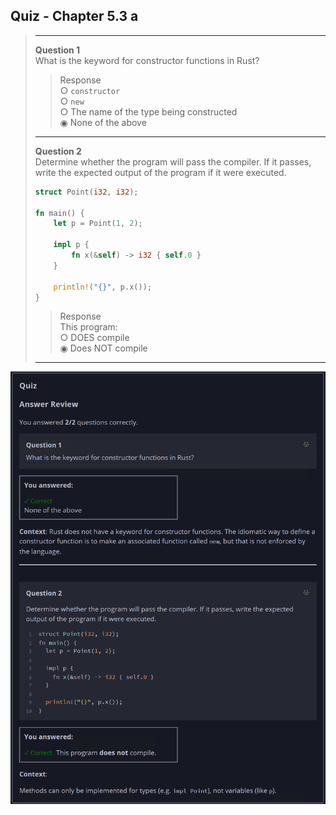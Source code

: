 ## Quiz - Chapter 5.3 a ##

> ---
> **Question 1**<br>
> What is the keyword for constructor functions in Rust?
>
> > Response<br>
> > ○ ```constructor```<br>
> > ○ ```new```<br>
> > ○ The name of the type being constructed<br>
> > ◉ None of the above<br>
> >
> 
> ---
> 
> **Question 2**<br>
> Determine whether the program will pass the compiler. If it 
> passes, write the expected output of the program if it were 
> executed.
>
> ```rust
> struct Point(i32, i32);
> 
> fn main() {
>     let p = Point(1, 2);
> 
>     impl p {
>         fn x(&self) -> i32 { self.0 }
>     }
> 
>     println!("{}", p.x());
> }
> ```
>
> > Response<br>
> > This program:<br>
> > ○ DOES compile<br>
> > ◉ Does NOT compile<br>
> >
> ---
> 

![image](../additional-files/images/quiz_0503a.png)
